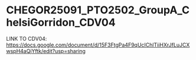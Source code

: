 # CHEGOR25091_PTO2502_GroupA_ChelsiGorridon_CDV04

LINK TO CDV04:
https://docs.google.com/document/d/15F3FtgPa4F9qUcIChlTiiHXrJfLuJCXwspH4aQjYftk/edit?usp=sharing
